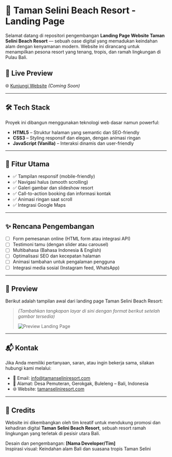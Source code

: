# 🌴 Taman Selini Beach Resort - Landing Page

Selamat datang di repositori pengembangan **Landing Page Website Taman Selini Beach Resort** — sebuah oase digital yang memadukan keindahan alam dengan kenyamanan modern. Website ini dirancang untuk menampilkan pesona resort yang tenang, tropis, dan ramah lingkungan di Pulau Bali.

## 🔗 Live Preview

🌐 [Kunjungi Website](https://your-live-preview-link.com) *(Coming Soon)*

---

## 🛠️ Tech Stack

Proyek ini dibangun menggunakan teknologi web dasar namun powerful:

- **HTML5** – Struktur halaman yang semantic dan SEO-friendly  
- **CSS3** – Styling responsif dan elegan, dengan animasi ringan  
- **JavaScript (Vanilla)** – Interaksi dinamis dan user-friendly  

---

## 📌 Fitur Utama

- ✅ Tampilan responsif (mobile-friendly)  
- ✅ Navigasi halus (smooth scrolling)  
- ✅ Galeri gambar dan slideshow resort  
- ✅ Call-to-action booking dan informasi kontak  
- ✅ Animasi ringan saat scroll  
- ✅ Integrasi Google Maps  

---

## ✨ Rencana Pengembangan

- [ ] Form pemesanan online (HTML form atau integrasi API)
- [ ] Testimoni tamu (dengan slider atau carousel)
- [ ] Multibahasa (Bahasa Indonesia & English)
- [ ] Optimalisasi SEO dan kecepatan halaman
- [ ] Animasi tambahan untuk pengalaman pengguna
- [ ] Integrasi media sosial (Instagram feed, WhatsApp)

---

## 📸 Preview

Berikut adalah tampilan awal dari landing page Taman Selini Beach Resort:

> *(Tambahkan tangkapan layar di sini dengan format berikut setelah gambar tersedia)*  
>
> ![Preview Landing Page](./images/preview.png)

---

## 📬 Kontak

Jika Anda memiliki pertanyaan, saran, atau ingin bekerja sama, silakan hubungi kami melalui:

- 📧 Email: [info@tamanseliniresort.com](mailto:info@tamanseliniresort.com)
- 📍 Alamat: Desa Pemuteran, Gerokgak, Buleleng – Bali, Indonesia
- 🌐 Website: [tamanseliniresort.com](https://tamanseliniresort.com)

---

## 🧡 Credits

Website ini dikembangkan oleh tim kreatif untuk mendukung promosi dan kehadiran digital **Taman Selini Beach Resort**, sebuah resort ramah lingkungan yang terletak di pesisir utara Bali.

Desain dan pengembangan: **[Nama Developer/Tim]**  
Inspirasi visual: Keindahan alam Bali dan suasana tropis Taman Selini
